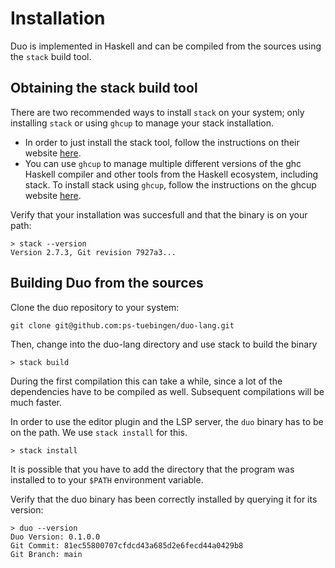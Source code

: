 # Installation

Duo is implemented in Haskell and can be compiled from the sources using the `stack` build tool.

## Obtaining the stack build tool

There are two recommended ways to install `stack` on your system; only installing `stack` or using `ghcup` to manage your stack installation.

- In order to just install the stack tool, follow the instructions on their website [here](https://docs.haskellstack.org/en/stable/install_and_upgrade/).
- You can use `ghcup` to manage multiple different versions of the ghc Haskell compiler and other tools from the Haskell ecosystem, including stack.
  To install stack using `ghcup`, follow the instructions on the ghcup website [here](https://www.haskell.org/ghcup/).


Verify that your installation was succesfull and that the binary is on your path:

```console
> stack --version
Version 2.7.3, Git revision 7927a3...
```
## Building Duo from the sources

Clone the duo repository to your system:

```
git clone git@github.com:ps-tuebingen/duo-lang.git
```

Then, change into the duo-lang directory and use stack to build the binary

```console
> stack build
```

During the first compilation this can take a while, since a lot of the dependencies have to be compiled as well.
Subsequent compilations will be much faster.

In order to use the editor plugin and the LSP server, the `duo` binary has to be on the path.
We use `stack install` for this.

```console
> stack install
```

It is possible that you have to add the directory that the program was installed to to your `$PATH` environment variable.

Verify that the duo binary has been correctly installed by querying it for its version:

```console
> duo --version
Duo Version: 0.1.0.0
Git Commit: 81ec55800707cfdcd43a685d2e6fecd44a0429b8
Git Branch: main
```

